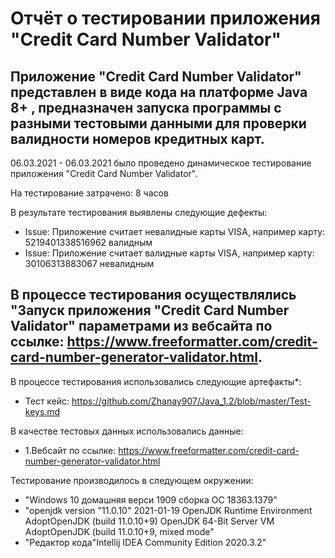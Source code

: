 # Отчёт о тестировании приложения "Credit Card Number Validator"

## Приложение "Credit Card Number Validator" представлен в виде кода на платформе Java 8+ , предназначен запуска программы с разными тестовыми данными для проверки валидности номеров кредитных карт.

06.03.2021 - 06.03.2021 было проведено динамическое тестирование приложения "Credit Card Number Validator".

На тестирование затрачено: 8 часов

В результате тестирования выявлены следующие дефекты:

* Issue: Приложение считает невалидные карты VISA, например карту: 5219401338516962 валидным
* Issue: Приложение считает валидные карты VISA, например карту: 30106313883067 невалидным


## В процессе тестирования осуществлялись "Запуск приложения "Credit Card Number Validator" параметрами из вебсайта по ссылке: https://www.freeformatter.com/credit-card-number-generator-validator.html.  


В процессе тестирования использовались следующие артефакты*:

* Тест кейс: https://github.com/Zhanay907/Java_1.2/blob/master/Test-keys.md


В качестве тестовых данных использовались данные:
* 1.Bебсайт по ссылке: https://www.freeformatter.com/credit-card-number-generator-validator.html
 


Тестирование производилось в следующем окружении:

* "Windows 10 домашняя верси 1909 сборка ОС 18363.1379"
* "openjdk version "11.0.10" 2021-01-19
OpenJDK Runtime Environment AdoptOpenJDK (build 11.0.10+9)
OpenJDK 64-Bit Server VM AdoptOpenJDK (build 11.0.10+9, mixed mode"
* "Редактор кода"Intellij IDEA Community Edition 2020.3.2"
